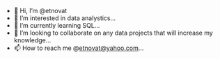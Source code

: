 - 👋 Hi, I’m @etnovat
- 👀 I’m interested in data analystics...
- 🌱 I’m currently learning SQL...
- 💞️ I’m looking to collaborate on any data projects that will increase my knowledge...
- 📫 How to reach me @etnovat@yahoo.com...

<!---
etnovat/etnovat is a ✨ special ✨ repository because its `README.md` (this file) appears on your GitHub profile.
You can click the Preview link to take a look at your changes.
--->
